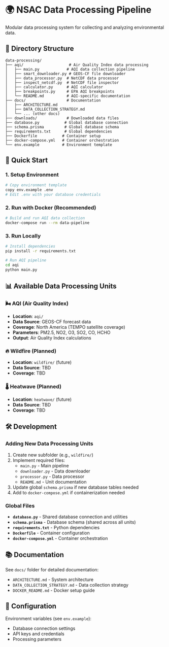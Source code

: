 # 🌍 NSAC Data Processing Pipeline

Modular data processing system for collecting and analyzing environmental data.

## 📁 Directory Structure

```
data-processing/
├── aqi/                    # Air Quality Index data processing
│   ├── main.py            # AQI data collection pipeline
│   ├── smart_downloader.py # GEOS-CF file downloader
│   ├── data_processor.py  # NetCDF data processor
│   ├── inspect_netcdf.py  # NetCDF file inspector
│   ├── calculator.py      # AQI calculator
│   ├── breakpoints.py     # EPA AQI breakpoints
│   └── README.md          # AQI-specific documentation
├── docs/                  # Documentation
│   ├── ARCHITECTURE.md
│   ├── DATA_COLLECTION_STRATEGY.md
│   └── ... (other docs)
├── downloads/             # Downloaded data files
├── database.py           # Global database connection
├── schema.prisma         # Global database schema
├── requirements.txt      # Global dependencies
├── Dockerfile           # Container setup
├── docker-compose.yml   # Container orchestration
└── env.example          # Environment template
```

## 🚀 Quick Start

### 1. Setup Environment

```bash
# Copy environment template
copy env.example .env
# Edit .env with your database credentials
```

### 2. Run with Docker (Recommended)

```bash
# Build and run AQI data collection
docker-compose run --rm data-pipeline
```

### 3. Run Locally

```bash
# Install dependencies
pip install -r requirements.txt

# Run AQI pipeline
cd aqi
python main.py
```

## 📊 Available Data Processing Units

### 🌬️ AQI (Air Quality Index)

- **Location**: `aqi/`
- **Data Source**: GEOS-CF forecast data
- **Coverage**: North America (TEMPO satellite coverage)
- **Parameters**: PM2.5, NO2, O3, SO2, CO, HCHO
- **Output**: Air Quality Index calculations

### 🔥 Wildfire (Planned)

- **Location**: `wildfire/` (future)
- **Data Source**: TBD
- **Coverage**: TBD

### 🌡️ Heatwave (Planned)

- **Location**: `heatwave/` (future)
- **Data Source**: TBD
- **Coverage**: TBD

## 🛠️ Development

### Adding New Data Processing Units

1. Create new subfolder (e.g., `wildfire/`)
2. Implement required files:
   - `main.py` - Main pipeline
   - `downloader.py` - Data downloader
   - `processor.py` - Data processor
   - `README.md` - Unit documentation
3. Update global `schema.prisma` if new database tables needed
4. Add to `docker-compose.yml` if containerization needed

### Global Files

- **`database.py`** - Shared database connection and utilities
- **`schema.prisma`** - Database schema (shared across all units)
- **`requirements.txt`** - Python dependencies
- **`Dockerfile`** - Container configuration
- **`docker-compose.yml`** - Container orchestration

## 📚 Documentation

See `docs/` folder for detailed documentation:

- `ARCHITECTURE.md` - System architecture
- `DATA_COLLECTION_STRATEGY.md` - Data collection strategy
- `DOCKER_README.md` - Docker setup guide

## 🔧 Configuration

Environment variables (see `env.example`):

- Database connection settings
- API keys and credentials
- Processing parameters


